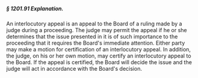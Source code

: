##### § 1201.91 Explanation. #####

An interlocutory appeal is an appeal to the Board of a ruling made by a judge during a proceeding. The judge may permit the appeal if he or she determines that the issue presented in it is of such importance to the proceeding that it requires the Board's immediate attention. Either party may make a motion for certification of an interlocutory appeal. In addition, the judge, on his or her own motion, may certify an interlocutory appeal to the Board. If the appeal is certified, the Board will decide the issue and the judge will act in accordance with the Board's decision.